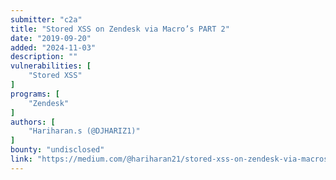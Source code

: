 ```yaml
---
submitter: "c2a"
title: "Stored XSS on Zendesk via Macro’s PART 2"
date: "2019-09-20"
added: "2024-11-03"
description: ""
vulnerabilities: [
    "Stored XSS"
]
programs: [
    "Zendesk"
]
authors: [
    "Hariharan.s (@DJHARIZ1)"
]
bounty: "undisclosed"
link: "https://medium.com/@hariharan21/stored-xss-on-zendesk-via-macros-part-2-676cefee4616"
---
```




